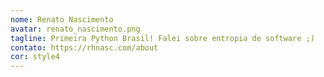 ```yaml
---
nome: Renato Nascimento
avatar: renato_nascimento.png
tagline: Primeira Python Brasil! Falei sobre entropia de software ;)
contato: https://rhnasc.com/about
cor: style4
---
```

